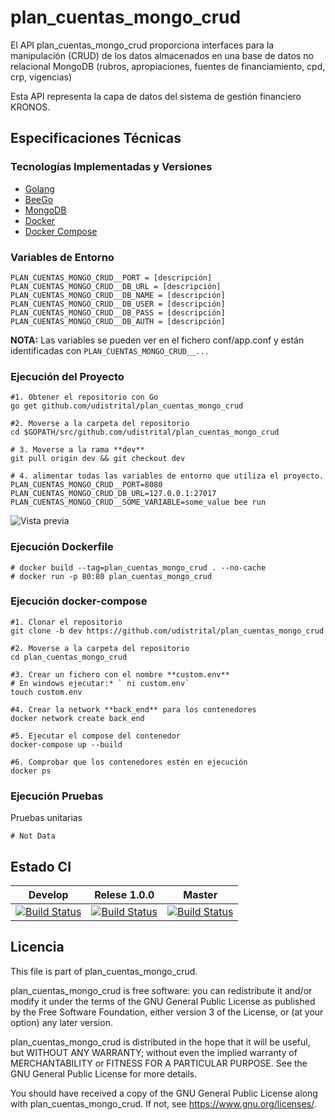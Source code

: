 # plan_cuentas_mongo_crud

El API plan_cuentas_mongo_crud proporciona interfaces para la manipulación (CRUD) de los datos almacenados en una base de datos no relacional MongoDB (rubros, apropiaciones, fuentes de financiamiento, cpd, crp, vigencias)

Esta API representa la capa de datos del sistema de gestión financiero KRONOS.

## Especificaciones Técnicas

### Tecnologías Implementadas y Versiones

- [Golang](https://github.com/udistrital/introduccion_oas/blob/master/instalacion_de_herramientas/golang.md)
- [BeeGo](https://github.com/udistrital/introduccion_oas/blob/master/instalacion_de_herramientas/beego.md)
- [MongoDB]()
- [Docker](https://docs.docker.com/engine/install/ubuntu/)
- [Docker Compose](https://docs.docker.com/compose/)

### Variables de Entorno

```shell
PLAN_CUENTAS_MONGO_CRUD__PORT = [descripción]
PLAN_CUENTAS_MONGO_CRUD__DB_URL = [descripción]
PLAN_CUENTAS_MONGO_CRUD__DB_NAME = [descripción]
PLAN_CUENTAS_MONGO_CRUD__DB_USER = [descripción]
PLAN_CUENTAS_MONGO_CRUD__DB_PASS = [descripción]
PLAN_CUENTAS_MONGO_CRUD__DB_AUTH = [descripción]
```

**NOTA:** Las variables se pueden ver en el fichero conf/app.conf y están identificadas con `PLAN_CUENTAS_MONGO_CRUD__...`

### Ejecución del Proyecto

```shell
#1. Obtener el repositorio con Go
go get github.com/udistrital/plan_cuentas_mongo_crud

#2. Moverse a la carpeta del repositorio
cd $GOPATH/src/github.com/udistrital/plan_cuentas_mongo_crud

# 3. Moverse a la rama **dev**
git pull origin dev && git checkout dev

# 4. alimentar todas las variables de entorno que utiliza el proyecto.
PLAN_CUENTAS_MONGO_CRUD__PORT=8080 PLAN_CUENTAS_MONGO_CRUD_DB_URL=127.0.0.1:27017 PLAN_CUENTAS_MONGO_CRUD__SOME_VARIABLE=some_value bee run
```

![Vista previa](images/terminal_api_view.png)

### Ejecución Dockerfile

```shell
# docker build --tag=plan_cuentas_mongo_crud . --no-cache
# docker run -p 80:80 plan_cuentas_mongo_crud
```

### Ejecución docker-compose

```shell
#1. Clonar el repositorio
git clone -b dev https://github.com/udistrital/plan_cuentas_mongo_crud

#2. Moverse a la carpeta del repositorio
cd plan_cuentas_mongo_crud

#3. Crear un fichero con el nombre **custom.env**
# En windows ejecutar:* ` ni custom.env`
touch custom.env

#4. Crear la network **back_end** para los contenedores
docker network create back_end

#5. Ejecutar el compose del contenedor
docker-compose up --build

#6. Comprobar que los contenedores estén en ejecución
docker ps
```

### Ejecución Pruebas

Pruebas unitarias

```shell
# Not Data
```

## Estado CI

| Develop | Relese 1.0.0 | Master |
| -- | -- | -- |
| [![Build Status](https://hubci.portaloas.udistrital.edu.co/api/badges/udistrital/plan_cuentas_mongo_crud/status.svg?ref=refs/heads/develop)](https://hubci.portaloas.udistrital.edu.co/udistrital/plan_cuentas_mongo_crud) | [![Build Status](https://hubci.portaloas.udistrital.edu.co/api/badges/udistrital/plan_cuentas_mongo_crud/status.svg?ref=refs/heads/release/1.0.0)](https://hubci.portaloas.udistrital.edu.co/udistrital/plan_cuentas_mongo_crud) | [![Build Status](https://hubci.portaloas.udistrital.edu.co/api/badges/udistrital/plan_cuentas_mongo_crud/status.svg?ref=refs/heads/master)](https://hubci.portaloas.udistrital.edu.co/udistrital/plan_cuentas_mongo_crud) |

## Licencia

This file is part of plan_cuentas_mongo_crud.

plan_cuentas_mongo_crud is free software: you can redistribute it and/or modify it under the terms of the GNU General Public License as published by the Free Software Foundation, either version 3 of the License, or (at your option) any later version.

plan_cuentas_mongo_crud is distributed in the hope that it will be useful, but WITHOUT ANY WARRANTY; without even the implied warranty of MERCHANTABILITY or FITNESS FOR A PARTICULAR PURPOSE. See the GNU General Public License for more details.

You should have received a copy of the GNU General Public License along with plan_cuentas_mongo_crud. If not, see https://www.gnu.org/licenses/.
